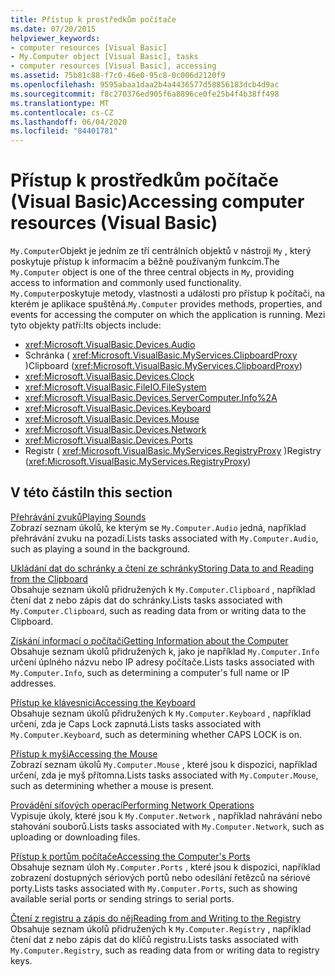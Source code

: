 ```yaml
---
title: Přístup k prostředkům počítače
ms.date: 07/20/2015
helpviewer_keywords:
- computer resources [Visual Basic]
- My.Computer object [Visual Basic], tasks
- computer resources [Visual Basic], accessing
ms.assetid: 75b81c88-f7c0-46e0-95c8-0c006d2120f9
ms.openlocfilehash: 9595abaa1daa2b4a4436577d58856183dcb4d9ac
ms.sourcegitcommit: f8c270376ed905f6a8896ce0fe25b4f4b38ff498
ms.translationtype: MT
ms.contentlocale: cs-CZ
ms.lasthandoff: 06/04/2020
ms.locfileid: "84401781"
---
```

# <a name="accessing-computer-resources-visual-basic"></a><span data-ttu-id="a6589-102">Přístup k prostředkům počítače (Visual Basic)</span><span class="sxs-lookup"><span data-stu-id="a6589-102">Accessing computer resources (Visual Basic)</span></span>

<span data-ttu-id="a6589-103">`My.Computer`Objekt je jedním ze tří centrálních objektů v nástroji `My` , který poskytuje přístup k informacím a běžně používaným funkcím.</span><span class="sxs-lookup"><span data-stu-id="a6589-103">The `My.Computer` object is one of the three central objects in `My`, providing access to information and commonly used functionality.</span></span> <span data-ttu-id="a6589-104">`My.Computer`poskytuje metody, vlastnosti a události pro přístup k počítači, na kterém je aplikace spuštěná.</span><span class="sxs-lookup"><span data-stu-id="a6589-104">`My.Computer` provides methods, properties, and events for accessing the computer on which the application is running.</span></span> <span data-ttu-id="a6589-105">Mezi tyto objekty patří:</span><span class="sxs-lookup"><span data-stu-id="a6589-105">Its objects include:</span></span>

- <xref:Microsoft.VisualBasic.Devices.Audio>
- <span data-ttu-id="a6589-106">Schránka ( <xref:Microsoft.VisualBasic.MyServices.ClipboardProxy> )</span><span class="sxs-lookup"><span data-stu-id="a6589-106">Clipboard (<xref:Microsoft.VisualBasic.MyServices.ClipboardProxy>)</span></span>
- <xref:Microsoft.VisualBasic.Devices.Clock>
- <xref:Microsoft.VisualBasic.FileIO.FileSystem>
- <xref:Microsoft.VisualBasic.Devices.ServerComputer.Info%2A>
- <xref:Microsoft.VisualBasic.Devices.Keyboard>
- <xref:Microsoft.VisualBasic.Devices.Mouse>
- <xref:Microsoft.VisualBasic.Devices.Network>
- <xref:Microsoft.VisualBasic.Devices.Ports>
- <span data-ttu-id="a6589-107">Registr ( <xref:Microsoft.VisualBasic.MyServices.RegistryProxy> )</span><span class="sxs-lookup"><span data-stu-id="a6589-107">Registry (<xref:Microsoft.VisualBasic.MyServices.RegistryProxy>)</span></span>

## <a name="in-this-section"></a><span data-ttu-id="a6589-108">V této části</span><span class="sxs-lookup"><span data-stu-id="a6589-108">In this section</span></span>

[<span data-ttu-id="a6589-109">Přehrávání zvuků</span><span class="sxs-lookup"><span data-stu-id="a6589-109">Playing Sounds</span></span>](playing-sounds.md)  
<span data-ttu-id="a6589-110">Zobrazí seznam úkolů, ke kterým se `My.Computer.Audio` jedná, například přehrávání zvuku na pozadí.</span><span class="sxs-lookup"><span data-stu-id="a6589-110">Lists tasks associated with `My.Computer.Audio`, such as playing a sound in the background.</span></span>

[<span data-ttu-id="a6589-111">Ukládání dat do schránky a čtení ze schránky</span><span class="sxs-lookup"><span data-stu-id="a6589-111">Storing Data to and Reading from the Clipboard</span></span>](storing-data-to-and-reading-from-the-clipboard.md)  
<span data-ttu-id="a6589-112">Obsahuje seznam úkolů přidružených k `My.Computer.Clipboard` , například čtení dat z nebo zápis dat do schránky.</span><span class="sxs-lookup"><span data-stu-id="a6589-112">Lists tasks associated with `My.Computer.Clipboard`, such as reading data from or writing data to the Clipboard.</span></span>

[<span data-ttu-id="a6589-113">Získání informací o počítači</span><span class="sxs-lookup"><span data-stu-id="a6589-113">Getting Information about the Computer</span></span>](getting-information-about-the-computer.md)  
<span data-ttu-id="a6589-114">Obsahuje seznam úkolů přidružených k, jako je například `My.Computer.Info` určení úplného názvu nebo IP adresy počítače.</span><span class="sxs-lookup"><span data-stu-id="a6589-114">Lists tasks associated with `My.Computer.Info`, such as determining a computer's full name or IP addresses.</span></span>

[<span data-ttu-id="a6589-115">Přístup ke klávesnici</span><span class="sxs-lookup"><span data-stu-id="a6589-115">Accessing the Keyboard</span></span>](accessing-the-keyboard.md)  
<span data-ttu-id="a6589-116">Obsahuje seznam úkolů přidružených k `My.Computer.Keyboard` , například určení, zda je Caps Lock zapnutá.</span><span class="sxs-lookup"><span data-stu-id="a6589-116">Lists tasks associated with `My.Computer.Keyboard`, such as determining whether CAPS LOCK is on.</span></span>

[<span data-ttu-id="a6589-117">Přístup k myši</span><span class="sxs-lookup"><span data-stu-id="a6589-117">Accessing the Mouse</span></span>](accessing-the-mouse.md)  
<span data-ttu-id="a6589-118">Zobrazí seznam úkolů `My.Computer.Mouse` , které jsou k dispozici, například určení, zda je myš přítomna.</span><span class="sxs-lookup"><span data-stu-id="a6589-118">Lists tasks associated with `My.Computer.Mouse`, such as determining whether a mouse is present.</span></span>

[<span data-ttu-id="a6589-119">Provádění síťových operací</span><span class="sxs-lookup"><span data-stu-id="a6589-119">Performing Network Operations</span></span>](performing-network-operations.md)  
<span data-ttu-id="a6589-120">Vypisuje úkoly, které jsou k `My.Computer.Network` , například nahrávání nebo stahování souborů.</span><span class="sxs-lookup"><span data-stu-id="a6589-120">Lists tasks associated with `My.Computer.Network`, such as uploading or downloading files.</span></span>

[<span data-ttu-id="a6589-121">Přístup k portům počítače</span><span class="sxs-lookup"><span data-stu-id="a6589-121">Accessing the Computer's Ports</span></span>](accessing-the-computer-s-ports.md)  
<span data-ttu-id="a6589-122">Obsahuje seznam úloh `My.Computer.Ports` , které jsou k dispozici, například zobrazení dostupných sériových portů nebo odesílání řetězců na sériové porty.</span><span class="sxs-lookup"><span data-stu-id="a6589-122">Lists tasks associated with `My.Computer.Ports`, such as showing available serial ports or sending strings to serial ports.</span></span>

[<span data-ttu-id="a6589-123">Čtení z registru a zápis do něj</span><span class="sxs-lookup"><span data-stu-id="a6589-123">Reading from and Writing to the Registry</span></span>](reading-from-and-writing-to-the-registry.md)  
<span data-ttu-id="a6589-124">Obsahuje seznam úkolů přidružených k `My.Computer.Registry` , například čtení dat z nebo zápis dat do klíčů registru.</span><span class="sxs-lookup"><span data-stu-id="a6589-124">Lists tasks associated with `My.Computer.Registry`, such as reading data from or writing data to registry keys.</span></span>
